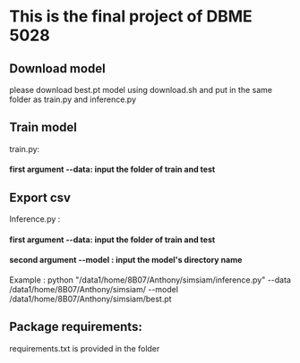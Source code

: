 # This is the final project of DBME 5028
## Download model
please download best.pt model using download.sh and put in the same folder as train.py and inference.py
## Train model
train.py: <br>
#### first argument --data: input the folder of train and test <br>
## Export csv
Inference.py :  <br>
#### first argument --data: input the folder of train and test <br>
#### second argument --model <b> </b> : input the model's directory name <br>
Example : python "/data1/home/8B07/Anthony/simsiam/inference.py" --data /data1/home/8B07/Anthony/simsiam/ --model /data1/home/8B07/Anthony/simsiam/best.pt


## Package requirements:
requirements.txt is provided in the folder
